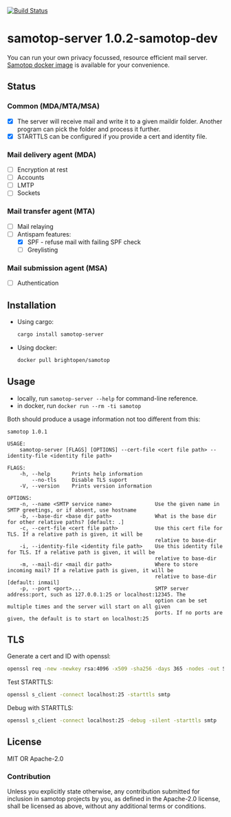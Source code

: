 [![Build Status](https://gitlab.com/BrightOpen/BackYard/Samotop/badges/develop/pipeline.svg)](https://gitlab.com/BrightOpen/BackYard/Samotop/commits/master)

# samotop-server 1.0.2-samotop-dev

You can run your own privacy focussed, resource efficient mail server. [Samotop docker image](https://hub.docker.com/r/brightopen/samotop) is available for your convenience.

## Status

### Common (MDA/MTA/MSA)

- [x] The server will receive mail and write it to a given maildir folder. Another program can pick the folder and process it further.
- [x] STARTTLS can be configured if you provide a cert and identity file.

### Mail delivery agent (MDA)

- [ ] Encryption at rest
- [ ] Accounts
- [ ] LMTP
- [ ] Sockets

### Mail transfer agent (MTA)

- [ ] Mail relaying
- [ ] Antispam features:
  - [x] SPF - refuse mail with failing SPF check
  - [ ] Greylisting

### Mail submission agent (MSA)

- [ ] Authentication

## Installation

- Using cargo:
   ```bash
   cargo install samotop-server
   ```
- Using docker:
   ```bash
   docker pull brightopen/samotop
   ```

## Usage

- locally, run `samotop-server --help` for command-line reference.
- in docker, run `docker run --rm -ti samotop`

Both should produce a usage information not too different from this:

    samotop 1.0.1

    USAGE:
        samotop-server [FLAGS] [OPTIONS] --cert-file <cert file path> --identity-file <identity file path>

    FLAGS:
        -h, --help       Prints help information
            --no-tls     Disable TLS suport
        -V, --version    Prints version information

    OPTIONS:
        -n, --name <SMTP service name>              Use the given name in SMTP greetings, or if absent, use hostname
        -b, --base-dir <base dir path>              What is the base dir for other relative paths? [default: .]
        -c, --cert-file <cert file path>            Use this cert file for TLS. If a relative path is given, it will be
                                                    relative to base-dir
        -i, --identity-file <identity file path>    Use this identity file for TLS. If a relative path is given, it will be
                                                    relative to base-dir
        -m, --mail-dir <mail dir path>              Where to store incoming mail? If a relative path is given, it will be
                                                    relative to base-dir [default: inmail]
        -p, --port <port>...                        SMTP server address:port, such as 127.0.0.1:25 or localhost:12345. The
                                                    option can be set multiple times and the server will start on all given
                                                    ports. If no ports are given, the default is to start on localhost:25

## TLS

Generate a cert and ID with openssl:
```bash
openssl req -new -newkey rsa:4096 -x509 -sha256 -days 365 -nodes -out Samotop.crt -keyout Samotop.key
```

Test STARTTLS:
```bash
openssl s_client -connect localhost:25 -starttls smtp
```

Debug with STARTTLS:
```bash
openssl s_client -connect localhost:25 -debug -silent -starttls smtp
```

## License
MIT OR Apache-2.0

### Contribution
Unless you explicitly state otherwise, any contribution submitted for inclusion in samotop projects by you, as defined in the Apache-2.0 license, shall be licensed as above, without any additional terms or conditions.
